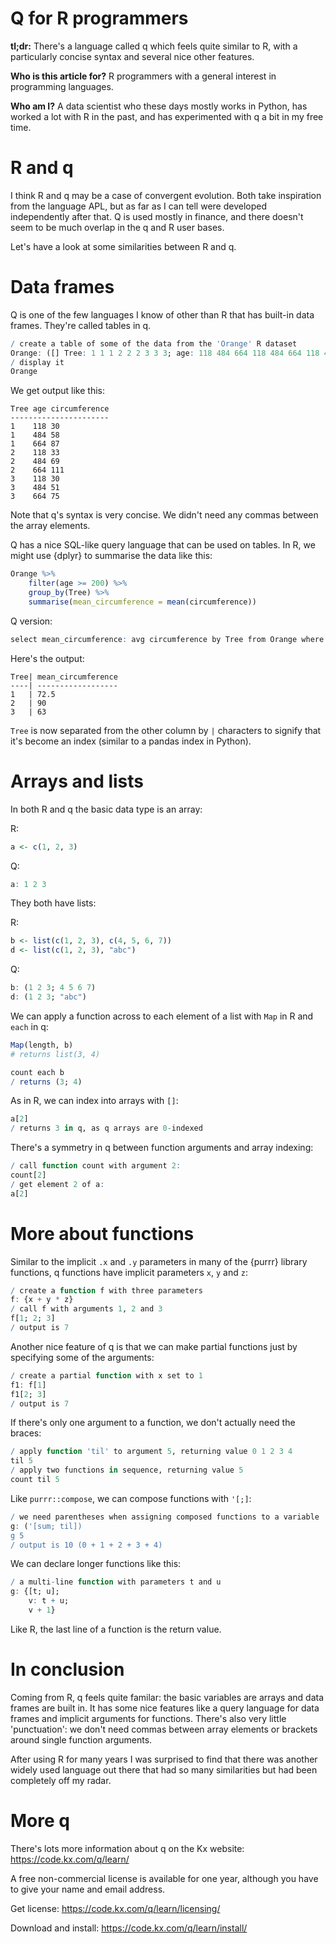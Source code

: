 # Q for R programmers

**tl;dr:** There's a language called q which feels quite similar to R, with a particularly concise syntax and several nice other features.

**Who is this article for?** R programmers with a general interest in programming languages.

**Who am I?** A data scientist who these days mostly works in Python, has worked a lot with R in the past, and has experimented with q a bit in my free time.

# R and q

I think R and q may be a case of convergent evolution. Both take inspiration from the language APL, but as far as I can tell were developed independently after that. Q is used mostly in finance, and there doesn't seem to be much overlap in the q and R user bases.

Let's have a look at some similarities between R and q.

# Data frames

Q is one of the few languages I know of other than R that has built-in data frames. They're called tables in q.

```q
/ create a table of some of the data from the 'Orange' R dataset
Orange: ([] Tree: 1 1 1 2 2 2 3 3 3; age: 118 484 664 118 484 664 118 484 664; circumference: 30 58 87 33 69 111 30 51 75)
/ display it
Orange
```

We get output like this:

```
Tree age circumference
----------------------
1    118 30
1    484 58
1    664 87
2    118 33
2    484 69
2    664 111
3    118 30
3    484 51
3    664 75
```

Note that q's syntax is very concise. We didn't need any commas between the array elements.

Q has a nice SQL-like query language that can be used on tables. In R, we might use {dplyr} to summarise the data like this:

```r
Orange %>%
    filter(age >= 200) %>%
    group_by(Tree) %>%
    summarise(mean_circumference = mean(circumference))
```

Q version:

```q
select mean_circumference: avg circumference by Tree from Orange where age >= 200
```

Here's the output:

```
Tree| mean_circumference
----| ------------------
1   | 72.5
2   | 90
3   | 63
```

`Tree` is now separated from the other column by `|` characters to signify that it's become an index (similar to a pandas index in Python).

# Arrays and lists

In both R and q the basic data type is an array:

R:

```r
a <- c(1, 2, 3)
```

Q:

```q
a: 1 2 3
```

They both have lists:

R:

```r
b <- list(c(1, 2, 3), c(4, 5, 6, 7))
d <- list(c(1, 2, 3), "abc")
```

Q:

```q
b: (1 2 3; 4 5 6 7)
d: (1 2 3; "abc")
```

We can apply a function across to each element of a list with `Map` in R and `each` in q:

```R
Map(length, b)
# returns list(3, 4)
```

```q
count each b
/ returns (3; 4)
```

As in R, we can index into arrays with `[]`:

```q
a[2]
/ returns 3 in q, as q arrays are 0-indexed
```

There's a symmetry in q between function arguments and array indexing:

```q
/ call function count with argument 2:
count[2]
/ get element 2 of a:
a[2]
```

# More about functions

Similar to the implicit `.x` and `.y` parameters in many of the {purrr} library functions, q functions have implicit parameters `x`, `y` and `z`:

```q
/ create a function f with three parameters
f: {x + y * z}
/ call f with arguments 1, 2 and 3
f[1; 2; 3]
/ output is 7
```

Another nice feature of q is that we can make partial functions just by specifying some of the arguments:

```q
/ create a partial function with x set to 1
f1: f[1]
f1[2; 3]
/ output is 7
```

If there's only one argument to a function, we don't actually need the braces:

```q
/ apply function 'til' to argument 5, returning value 0 1 2 3 4
til 5
/ apply two functions in sequence, returning value 5
count til 5
```

Like `purrr::compose`, we can compose functions with `'[;]`:

```q
/ we need parentheses when assigning composed functions to a variable
g: ('[sum; til])
g 5
/ output is 10 (0 + 1 + 2 + 3 + 4)
```

We can declare longer functions like this:

```q
/ a multi-line function with parameters t and u
g: {[t; u];
    v: t + u;
    v + 1}
```

Like R, the last line of a function is the return value.

# In conclusion

Coming from R, q feels quite familar: the basic variables are arrays and data frames are built in. It has some nice features like a query language for data frames and implicit arguments for functions. There's also very little 'punctuation': we don't need commas between array elements or brackets around single function arguments.

After using R for many years I was surprised to find that there was another widely used language out there that had so many similarities but had been completely off my radar.

# More q

There's lots more information about q on the Kx website: https://code.kx.com/q/learn/

A free non-commercial license is available for one year, although you have to give your name and email address.

Get license: https://code.kx.com/q/learn/licensing/

Download and install: https://code.kx.com/q/learn/install/
